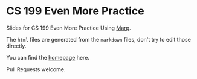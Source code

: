 # CS 199 Even More Practice

Slides for CS 199 Even More Practice Using [Marp](https://marp.app/).

The `html` files are generated from the `markdown` files, don't try to edit those directly.

You can find the [homepage](https://cs199emp.netlify.app/) here.

Pull Requests welcome. 